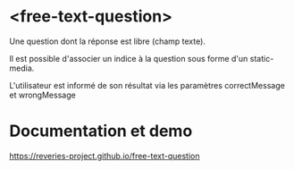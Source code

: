 # \<free-text-question\>

Une question dont la réponse est libre (champ texte).

Il est possible d'associer un indice à la question sous forme d'un static-media.

L'utilisateur est informé de son résultat via les paramètres correctMessage et wrongMessage

# Documentation et demo

https://reveries-project.github.io/free-text-question


